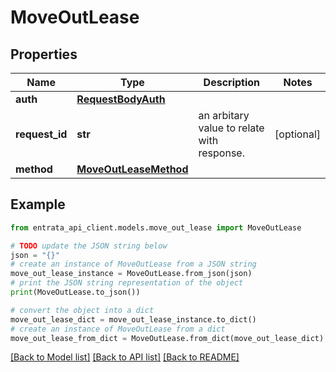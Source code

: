 # MoveOutLease


## Properties

Name | Type | Description | Notes
------------ | ------------- | ------------- | -------------
**auth** | [**RequestBodyAuth**](RequestBodyAuth.md) |  | 
**request_id** | **str** | an arbitary value to relate with response. | [optional] 
**method** | [**MoveOutLeaseMethod**](MoveOutLeaseMethod.md) |  | 

## Example

```python
from entrata_api_client.models.move_out_lease import MoveOutLease

# TODO update the JSON string below
json = "{}"
# create an instance of MoveOutLease from a JSON string
move_out_lease_instance = MoveOutLease.from_json(json)
# print the JSON string representation of the object
print(MoveOutLease.to_json())

# convert the object into a dict
move_out_lease_dict = move_out_lease_instance.to_dict()
# create an instance of MoveOutLease from a dict
move_out_lease_from_dict = MoveOutLease.from_dict(move_out_lease_dict)
```
[[Back to Model list]](../README.md#documentation-for-models) [[Back to API list]](../README.md#documentation-for-api-endpoints) [[Back to README]](../README.md)


